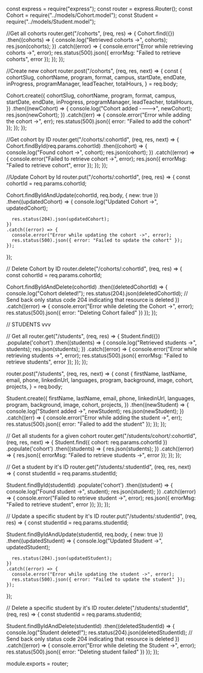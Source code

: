 const express = require("express");
const router = express.Router();
const Cohort = require("../models/Cohort.model");
const Student = require("../models/Student.model");

//Get all cohorts
router.get("/cohorts", (req, res) => {
  Cohort.find({})
    .then((cohorts) => {
      console.log("Retrieved cohorts ->", cohorts);
      res.json(cohorts);
    })
    .catch((error) => {
      console.error("Error while retrieving cohorts ->", error);
      res.status(500).json({ errorMsg: "Failed to retrieve cohorts", error });
    });
});

//Create new cohort
router.post("/cohorts", (req, res, next) => {
  const {
    cohortSlug, cohortName, program, format, campus, startDate,
    endDate,
    inProgress,
    programManager,
    leadTeacher,
    totalHours,
  } = req.body;
  
  Cohort.create({
    cohortSlug,
    cohortName,
    program,
    format,
    campus,
    startDate,
    endDate,
    inProgress,
    programManager,
    leadTeacher,
    totalHours,
  })
    .then((newCohort) => {
      console.log("Cohort added ---->", newCohort);
      res.json(newCohort);
    })
    .catch((err) => {
      console.error("Error while adding the cohort ->", err);
      res.status(500).json({ error: "Failed to add the cohort" });
    });
});


//Get cohort by ID
router.get("/cohorts/:cohortId", (req, res, next) => {
  Cohort.findById(req.params.cohortId)
    .then((cohort) => {
      console.log("Found cohort ->", cohort);
      res.json(cohort);
    })
    .catch((error) => {
      console.error("Failed to retrieve cohort ->", error);
      res.json({ errorMsg: "Failed to retrieve cohort", error });
    });
});

//Update Cohort by Id
router.put("/cohorts/:cohortId", (req, res) => {
  const cohortId = req.params.cohortId;

  Cohort.findByIdAndUpdate(cohortId, req.body, { new: true })
    .then((updatedCohort) => {
      console.log("Updated Cohort ->", updatedCohort);

      res.status(204).json(updatedCohort);
    })
    .catch((error) => {
      console.error("Error while updating the cohort ->", error);
      res.status(500).json({ error: "Failed to update the cohort" });
    });
});

// Delete Cohort by ID
router.delete("/cohorts/:cohortId", (req, res) => {
  const cohortId = req.params.cohortId;

   Cohort.findByIdAndDelete(cohortId)
    .then((deletedCohortId) => {
      console.log("Cohort deleted!");
      res.status(204).json(deletedCohortId); // Send back only status code 204 indicating that resource is deleted
  	})
    .catch((error) => {
      console.error("Error while deleting the Cohort ->", error);    
    	res.status(500).json({ error: "Deleting Cohort failed" })
  	});
});

// STUDENTS vvv

// Get all
router.get("/students", (req, res) => {
  Student.find({})
    .populate('cohort')
    .then((students) => {
      console.log("Retrieved students ->", students);
      res.json(students);
    })
    .catch((error) => {
      console.error("Error while retrieving students ->", error);
      res.status(500).json({ errorMsg: "Failed to retrieve students", error });
    });
});

router.post("/students", (req, res, next) => {
  const {
    firstName,
    lastName,
    email,
    phone,
    linkedinUrl,
    languages,
    program,
    background,
    image,
    cohort,
    projects,
  } = req.body;

  Student.create({
    firstName,
    lastName,
    email,
    phone,
    linkedinUrl,
    languages,
    program,
    background,
    image,
    cohort,
    projects,
  })
    .then((newStudent) => {
      console.log("Student added ->", newStudent);
      res.json(newStudent);
    })
    .catch((err) => {
      console.error("Error while adding the student ->", err);
      res.status(500).json({ error: "Failed to add the student" });
    });
});

// Get all students for a given cohort
router.get("/students/cohort/:cohortId", (req, res, next) => {
  Student.find({ cohort: req.params.cohortId })
    .populate('cohort')
    .then((students) => {
      res.json(students);
    })
    .catch((error) => {
      res.json({ errorMsg: "Failed to retrieve students ->", error });
    });
});

// Get a student by it's ID
router.get("/students/:studentId", (req, res, next) => {
  const studentId = req.params.studentId;
  
  Student.findById(studentId)
    .populate('cohort')
    .then((student) => {
      console.log("Found student ->", student);
      res.json(student);
    })
    .catch((error) => {
      console.error("Failed to retrieve student ->", error);
      res.json({ errorMsg: "Failed to retrieve student", error });
    });
});

// Update a specific student by it's ID
router.put("/students/:studentId", (req, res) => {
  const studentId = req.params.studentId;

  Student.findByIdAndUpdate(studentId, req.body, { new: true })
    .then((updatedStudent) => {
      console.log("Updated Student ->", updatedStudent);

      res.status(204).json(updatedStudent);
    })
    .catch((error) => {
      console.error("Error while updating the student ->", error);
      res.status(500).json({ error: "Failed to update the student" });
    });
});

// Delete a specific student by it's ID
router.delete("/students/:studentId", (req, res) => {
  const studentId = req.params.studentId;

  Student.findByIdAndDelete(studentId)
    .then((deletedStudentId) => {
      console.log("Student deleted!");
      res.status(204).json(deletedStudentId); // Send back only status code 204 indicating that resource is deleted
  	})
    .catch((error) => {
      console.error("Error while deleting the Student ->", error);    
    	res.status(500).json({ error: "Deleting student failed" })
  	});
});

module.exports = router;